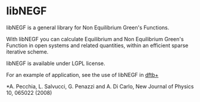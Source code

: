 libNEGF
=======

libNEGF is a general library for Non Equilibrium Green's Functions.

With libNEGF you can calculate Equilibrium and Non Equilibrium Green's Function in open systems
and related quantities, within an efficient sparse iterative scheme.

libNEGF is available under LGPL license.

For an example of application, see the use of libNEGF in [dftb+](https://dftbplus.org/)

*A. Pecchia, L. Salvucci, G. Penazzi and A. Di Carlo, New Journal of Physics 10, 065022 (2008)
